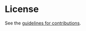 # License

See the
[guidelines for contributions](https://github.com/siyengar/voprf-with-metadata/blob/master/CONTRIBUTING.md).
